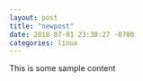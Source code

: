 ```yaml
---
layout: post
title: "newpost"
date: 2018-07-01 23:30:27 -0700
categories: linux
---
```


This is some sample content

